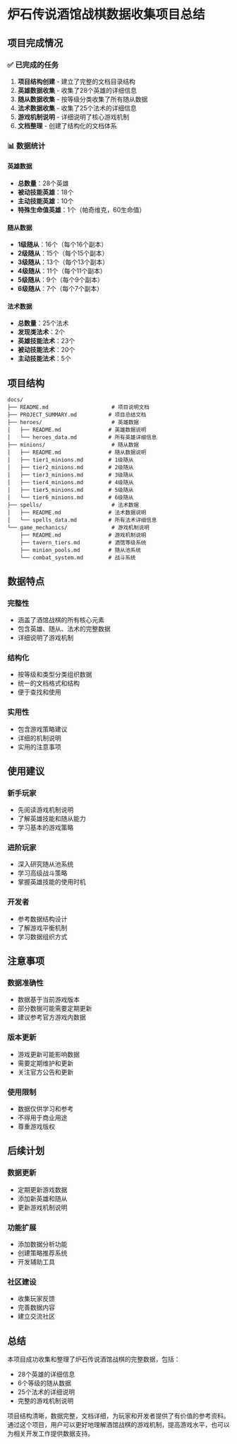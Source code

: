 # 炉石传说酒馆战棋数据收集项目总结

## 项目完成情况

### ✅ 已完成的任务
1. **项目结构创建** - 建立了完整的文档目录结构
2. **英雄数据收集** - 收集了28个英雄的详细信息
3. **随从数据收集** - 按等级分类收集了所有随从数据
4. **法术数据收集** - 收集了25个法术的详细信息
5. **游戏机制说明** - 详细说明了核心游戏机制
6. **文档整理** - 创建了结构化的文档体系

### 📊 数据统计

#### 英雄数据
- **总数量**：28个英雄
- **被动技能英雄**：18个
- **主动技能英雄**：10个
- **特殊生命值英雄**：1个（帕奇维克，60生命值）

#### 随从数据
- **1级随从**：16个（每个16个副本）
- **2级随从**：15个（每个15个副本）
- **3级随从**：13个（每个13个副本）
- **4级随从**：11个（每个11个副本）
- **5级随从**：9个（每个9个副本）
- **6级随从**：7个（每个7个副本）

#### 法术数据
- **总数量**：25个法术
- **发现类法术**：2个
- **英雄技能法术**：23个
- **被动技能法术**：20个
- **主动技能法术**：5个

## 项目结构

```
docs/
├── README.md                    # 项目说明文档
├── PROJECT_SUMMARY.md          # 项目总结文档
├── heroes/                      # 英雄数据
│   ├── README.md               # 英雄数据说明
│   └── heroes_data.md          # 所有英雄详细信息
├── minions/                     # 随从数据
│   ├── README.md               # 随从数据说明
│   ├── tier1_minions.md        # 1级随从
│   ├── tier2_minions.md        # 2级随从
│   ├── tier3_minions.md        # 3级随从
│   ├── tier4_minions.md        # 4级随从
│   ├── tier5_minions.md        # 5级随从
│   └── tier6_minions.md        # 6级随从
├── spells/                      # 法术数据
│   ├── README.md               # 法术数据说明
│   └── spells_data.md          # 所有法术详细信息
└── game_mechanics/              # 游戏机制说明
    ├── README.md               # 游戏机制说明
    ├── tavern_tiers.md         # 酒馆等级系统
    ├── minion_pools.md         # 随从池系统
    └── combat_system.md        # 战斗系统
```

## 数据特点

### 完整性
- 涵盖了酒馆战棋的所有核心元素
- 包含英雄、随从、法术的完整数据
- 详细说明了游戏机制

### 结构化
- 按等级和类型分类组织数据
- 统一的文档格式和结构
- 便于查找和使用

### 实用性
- 包含游戏策略建议
- 详细的机制说明
- 实用的注意事项

## 使用建议

### 新手玩家
- 先阅读游戏机制说明
- 了解英雄技能和随从能力
- 学习基本的游戏策略

### 进阶玩家
- 深入研究随从池系统
- 学习高级战斗策略
- 掌握英雄技能的使用时机

### 开发者
- 参考数据结构设计
- 了解游戏平衡机制
- 学习数据组织方式

## 注意事项

### 数据准确性
- 数据基于当前游戏版本
- 部分数据可能需要定期更新
- 建议参考官方游戏内数据

### 版本更新
- 游戏更新可能影响数据
- 需要定期维护和更新
- 关注官方公告和更新

### 使用限制
- 数据仅供学习和参考
- 不得用于商业用途
- 尊重游戏版权

## 后续计划

### 数据更新
- 定期更新游戏数据
- 添加新英雄和随从
- 更新游戏机制说明

### 功能扩展
- 添加数据分析功能
- 创建策略推荐系统
- 开发辅助工具

### 社区建设
- 收集玩家反馈
- 完善数据内容
- 建立交流社区

## 总结

本项目成功收集和整理了炉石传说酒馆战棋的完整数据，包括：
- 28个英雄的详细信息
- 6个等级的随从数据
- 25个法术的详细说明
- 完整的游戏机制说明

项目结构清晰，数据完整，文档详细，为玩家和开发者提供了有价值的参考资料。通过这个项目，用户可以更好地理解酒馆战棋的游戏机制，提高游戏水平，也可以为相关开发工作提供数据支持。
